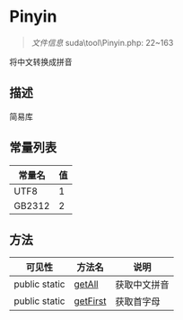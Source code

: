 #  Pinyin 

> *文件信息* suda\tool\Pinyin.php: 22~163

将中文转换成拼音

## 描述

简易库


## 常量列表
| 常量名  |  值|
|--------|----|
|UTF8 | 1 | 
|GB2312 | 2 | 






## 方法


| 可见性 | 方法名 | 说明 |
|--------|-------|------|
| public static|[getAll](Pinyin/getAll.md) | 获取中文拼音 |
| public static|[getFirst](Pinyin/getFirst.md) | 获取首字母 |
